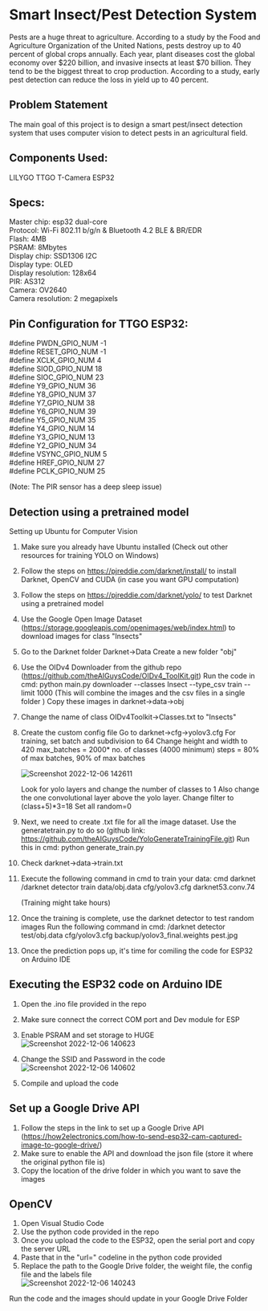# Smart Insect/Pest Detection System 
Pests are a huge threat to agriculture. According to a study by the Food and Agriculture Organization of the United Nations, pests destroy up to 40 percent of global crops annually. Each year, plant diseases cost the global economy over $220 billion, and invasive insects at least $70 billion. They tend to be the biggest threat to crop production. According to a study, early pest detection can reduce the loss in yield up to 40 percent. 

## Problem Statement 
The main goal of this project is to design a smart pest/insect detection system that uses computer vision to detect pests in an agricultural field. 

## Components Used:
LILYGO TTGO T-Camera ESP32 

## Specs:
Master chip: esp32 dual-core <br />
Protocol: Wi-Fi 802.11 b/g/n & Bluetooth 4.2 BLE & BR/EDR <br />
Flash: 4MB <br />
PSRAM: 8Mbytes <br />
Display chip: SSD1306 I2C <br />
Display type: OLED <br />
Display resolution: 128x64 <br />
PIR: AS312 <br />
Camera: OV2640 <br />
Camera resolution: 2 megapixels <br />

## Pin Configuration for TTGO ESP32:
#define PWDN_GPIO_NUM       -1 <br />
#define RESET_GPIO_NUM      -1 <br />
#define XCLK_GPIO_NUM       4 <br />
#define SIOD_GPIO_NUM       18 <br />
#define SIOC_GPIO_NUM       23 <br />
#define Y9_GPIO_NUM         36 <br />
#define Y8_GPIO_NUM         37 <br />
#define Y7_GPIO_NUM         38 <br />
#define Y6_GPIO_NUM         39 <br />
#define Y5_GPIO_NUM         35 <br />
#define Y4_GPIO_NUM         14 <br />
#define Y3_GPIO_NUM         13 <br />
#define Y2_GPIO_NUM         34 <br />
#define VSYNC_GPIO_NUM      5 <br />
#define HREF_GPIO_NUM       27 <br />
#define PCLK_GPIO_NUM       25 <br />

(Note: The PIR sensor has a deep sleep issue)

## Detection using a pretrained model
Setting up Ubuntu for Computer Vision
1. Make sure you already have Ubuntu installed (Check out other resources for training YOLO on Windows)
2. Follow the steps on https://pjreddie.com/darknet/install/ to install Darknet, OpenCV and CUDA (in case you want GPU computation)
3. Follow the steps on https://pjreddie.com/darknet/yolo/ to test Darknet using a pretrained model
4. Use the Google Open Image Dataset (https://storage.googleapis.com/openimages/web/index.html) to download images for class "Insects"
5. Go to the Darknet folder 
    Darknet->Data
    Create a new folder "obj" 
6. Use the OIDv4 Downloader from the github repo (https://github.com/theAIGuysCode/OIDv4_ToolKit.git)
    Run the code in cmd:
    python main.py downloader --classes Insect --type_csv train --limit 1000
    (This will combine the images and the csv files in a single folder )
    Copy these images in darknet->data->obj
7. Change the name of class OIDv4Toolkit->Classes.txt to "Insects"
8. Create the custom config file
    Go to darknet->cfg->yolov3.cfg
    For training, set batch and subdivision to 64
    Change height and width to 420
    max_batches = 2000* no. of classes (4000 minimum)
    steps = 80% of max batches, 90% of max batches <br />
    
    ![Screenshot 2022-12-06 142611](https://user-images.githubusercontent.com/105019328/206026636-b8281bc6-3a91-476e-9fc8-5af42b720830.jpg)

    
    Look for yolo layers and change the number of classes to 1 
    Also change the one convolutional layer above the yolo layer. Change filter to (class+5)*3=18
    Set all random=0
9. Next, we need to create .txt file for all the image dataset. 
    Use the generatetrain.py to do so (github link: https://github.com/theAIGuysCode/YoloGenerateTrainingFile.git)
    Run this in cmd:
    python generate_train.py
10. Check darknet->data->train.txt
11. Execute the following command in cmd to train your data:
    cmd darknet
    /darknet detector train data/obj.data cfg/yolov3.cfg darknet53.conv.74

    (Training might take hours)

12. Once the training is complete, use the darknet detector to test random images 
    Run the following command in cmd:
    /darknet detector test/obj.data cfg/yolov3.cfg backup/yolov3_final.weights pest.jpg

13. Once the prediction pops up, it's time for comiling the code for ESP32 on Arduino IDE

## Executing the ESP32 code on Arduino IDE
1. Open the .ino file provided in the repo
2. Make sure connect the correct COM port and Dev module for ESP 
3. Enable PSRAM and set storage to HUGE <br />
![Screenshot 2022-12-06 140623](https://user-images.githubusercontent.com/105019328/206023121-50a0df8c-837b-44f7-a771-cadee9c211df.jpg)

4. Change the SSID and Password in the code <br />
![Screenshot 2022-12-06 140602](https://user-images.githubusercontent.com/105019328/206022962-3b4ec1d2-a76a-4612-83a4-60ca1d272604.jpg)

5. Compile and upload the code


## Set up a Google Drive API 
1. Follow the steps in the link to set up a Google Drive API (https://how2electronics.com/how-to-send-esp32-cam-captured-image-to-google-drive/)
2. Make sure to enable the API and download the json file (store it where the original python file is)
3. Copy the location of the drive folder in which you want to save the images 


## OpenCV 
1. Open Visual Studio Code
2. Use the python code provided in the repo
3. Once you upload the code to the ESP32, open the serial port and copy the server URL 
4. Paste that in the "url=" codeline in the python code provided
5. Replace the path to the Google Drive folder, the weight file, the config file and the labels file <br />
![Screenshot 2022-12-06 140243](https://user-images.githubusercontent.com/105019328/206022347-9a52d914-f089-4009-890f-ddad313c63c8.jpg)


Run the code and the images should update in your Google Drive Folder 
